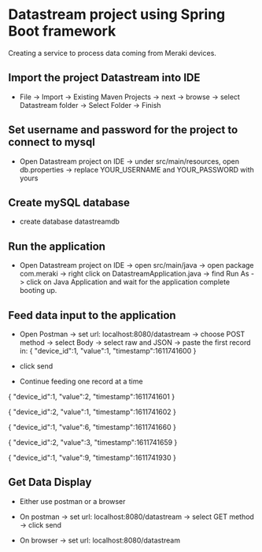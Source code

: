 # Datastream project using Spring Boot framework
Creating a service to process data coming from Meraki devices.

## Import the project Datastream into IDE

  - File -> Import -> Existing Maven Projects -> next -> browse -> select Datastream folder -> Select Folder -> Finish

## Set username and password for the project to connect to mysql

  - Open Datastream project on IDE -> under src/main/resources, open db.properties -> replace YOUR_USERNAME and YOUR_PASSWORD with yours

## Create mySQL database

  - create database datastreamdb

## Run the application

  - Open Datastream project on IDE -> open src/main/java -> open package com.meraki -> right click on DatastreamApplication.java -> find Run As -> click on Java Application and wait for the application complete booting up.

## Feed data input to the application

  - Open Postman -> set url: localhost:8080/datastream -> choose POST method -> select Body -> select raw and JSON -> paste the first record in: { "device_id":1, "value":1, "timestamp":1611741600 }

  - click send

  - Continue feeding one record at a time

{ "device_id":1, "value":2, "timestamp":1611741601 }

{ "device_id":2, "value":1, "timestamp":1611741602 }

{ "device_id":1, "value":6, "timestamp":1611741660 }

{ "device_id":2, "value":3, "timestamp":1611741659 }

{ "device_id":1, "value":9, "timestamp":1611741930 }

## Get Data Display

  - Either use postman or a browser

  - On postman -> set url: localhost:8080/datastream -> select GET method -> click send

  - On browser -> set url: localhost:8080/datastream
